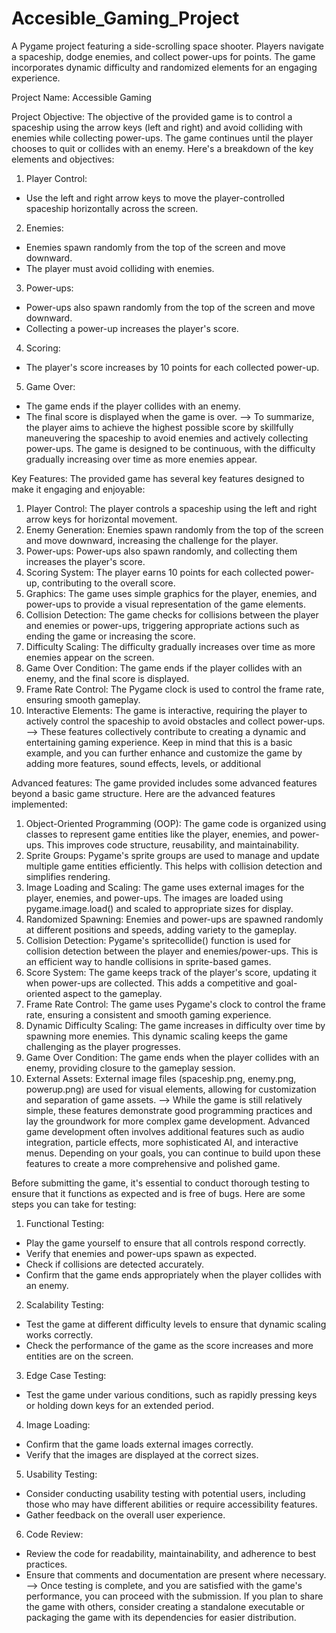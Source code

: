 # Accesible_Gaming_Project
A Pygame project featuring a side-scrolling space shooter. Players navigate a spaceship, dodge enemies, and collect power-ups for points. The game incorporates dynamic difficulty and randomized elements for an engaging experience.

Project Name: Accessible Gaming

Project Objective: The objective of the provided game is to control a spaceship using the arrow keys (left and right) and avoid colliding with enemies while collecting power-ups. The game continues until the player chooses to quit or collides with an enemy.
Here's a breakdown of the key elements and objectives:
1. Player Control:
- Use the left and right arrow keys to move the player-controlled spaceship horizontally across the screen.
2. Enemies:
- Enemies spawn randomly from the top of the screen and move downward.
- The player must avoid colliding with enemies.
3. Power-ups:
- Power-ups also spawn randomly from the top of the screen and move downward.
- Collecting a power-up increases the player's score.
4. Scoring:
- The player's score increases by 10 points for each collected power-up.
5. Game Over:
- The game ends if the player collides with an enemy.
- The final score is displayed when the game is over.
--> To summarize, the player aims to achieve the highest possible score by skillfully maneuvering the spaceship to avoid enemies and actively collecting power-ups. The game is designed to be continuous, with the difficulty gradually increasing over time as more enemies appear.

Key Features: The provided game has several key features designed to make it engaging and enjoyable:
1. Player Control: The player controls a spaceship using the left and right arrow keys for horizontal movement.
2. Enemy Generation: Enemies spawn randomly from the top of the screen and move downward, increasing the challenge for the player.
3. Power-ups: Power-ups also spawn randomly, and collecting them increases the player's score.
4. Scoring System: The player earns 10 points for each collected power-up, contributing to the overall score.
5. Graphics: The game uses simple graphics for the player, enemies, and power-ups to provide a visual representation of the game elements.
6. Collision Detection: The game checks for collisions between the player and enemies or power-ups, triggering appropriate actions such as ending the game or increasing the score.
7. Difficulty Scaling: The difficulty gradually increases over time as more enemies appear on the screen.
8. Game Over Condition: The game ends if the player collides with an enemy, and the final score is displayed.
9. Frame Rate Control: The Pygame clock is used to control the frame rate, ensuring smooth gameplay.
10. Interactive Elements: The game is interactive, requiring the player to actively control the spaceship to avoid obstacles and collect power-ups.
--> These features collectively contribute to creating a dynamic and entertaining gaming experience. Keep in mind that this is a basic example, and you can further enhance and customize the game by adding more features, sound effects, levels, or additional 

Advanced features: The game provided includes some advanced features beyond a basic game structure. Here are the advanced features implemented:
1. Object-Oriented Programming (OOP): The game code is organized using classes to represent game entities like the player, enemies, and power-ups. This improves code structure, reusability, and maintainability.
2. Sprite Groups: Pygame's sprite groups are used to manage and update multiple game entities efficiently. This helps with collision detection and simplifies rendering.
3. Image Loading and Scaling: The game uses external images for the player, enemies, and power-ups. The images are loaded using pygame.image.load() and scaled to appropriate sizes for display.
4. Randomized Spawning: Enemies and power-ups are spawned randomly at different positions and speeds, adding variety to the gameplay.
5. Collision Detection: Pygame's spritecollide() function is used for collision detection between the player and enemies/power-ups. This is an efficient way to handle collisions in sprite-based games.
6. Score System: The game keeps track of the player's score, updating it when power-ups are collected. This adds a competitive and goal-oriented aspect to the gameplay.
7. Frame Rate Control: The game uses Pygame's clock to control the frame rate, ensuring a consistent and smooth gaming experience.
8. Dynamic Difficulty Scaling: The game increases in difficulty over time by spawning more enemies. This dynamic scaling keeps the game challenging as the player progresses.
9. Game Over Condition: The game ends when the player collides with an enemy, providing closure to the gameplay session.
10. External Assets: External image files (spaceship.png, enemy.png, powerup.png) are used for visual elements, allowing for customization and separation of game assets.
--> While the game is still relatively simple, these features demonstrate good programming practices and lay the groundwork for more complex game development. Advanced game development often involves additional features such as audio integration, particle effects, more sophisticated AI, and interactive menus. Depending on your goals, you can continue to build upon these features to create a more comprehensive and polished game.

Before submitting the game, it's essential to conduct thorough testing to ensure that it functions as expected and is free of bugs. Here are some steps you can take for testing:
1. Functional Testing:
- Play the game yourself to ensure that all controls respond correctly.
- Verify that enemies and power-ups spawn as expected.
- Check if collisions are detected accurately.
- Confirm that the game ends appropriately when the player collides with an enemy.
2. Scalability Testing:
- Test the game at different difficulty levels to ensure that dynamic scaling works correctly.
- Check the performance of the game as the score increases and more entities are on the screen.
3. Edge Case Testing:
- Test the game under various conditions, such as rapidly pressing keys or holding down keys for an extended period.
4. Image Loading:
- Confirm that the game loads external images correctly.
- Verify that the images are displayed at the correct sizes.
5. Usability Testing:
- Consider conducting usability testing with potential users, including those who may have different abilities or require accessibility features.
- Gather feedback on the overall user experience.
6. Code Review:
- Review the code for readability, maintainability, and adherence to best practices.
- Ensure that comments and documentation are present where necessary.
--> Once testing is complete, and you are satisfied with the game's performance, you can proceed with the submission. If you plan to share the game with others, consider creating a standalone executable or packaging the game with its dependencies for easier distribution.

